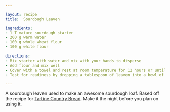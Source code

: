 ```yaml
---

layout: recipe
title:  Sourdough Leaven

ingredients:
- 1 T mature sourdough starter
- 200 g warm water
- 100 g whole wheat flour
- 100 g white flour

directions:
- Mix starter with water and mix with your hands to disperse
- Add flour and mix well
- Cover with a towel and rest at room temperature for 12 hours or until puffy
- Test for readiness by dropping a tablespoon of leaven into a bowl of room-temperature water, it is ready if it floats.

---
```


A sourdough leaven used to make an awesome sourdough loaf. Based off the recipe for [Tartine Country Bread](https://cooking.nytimes.com/recipes/1016277-tartines-country-bread). Make it the night before you plan on using it. 